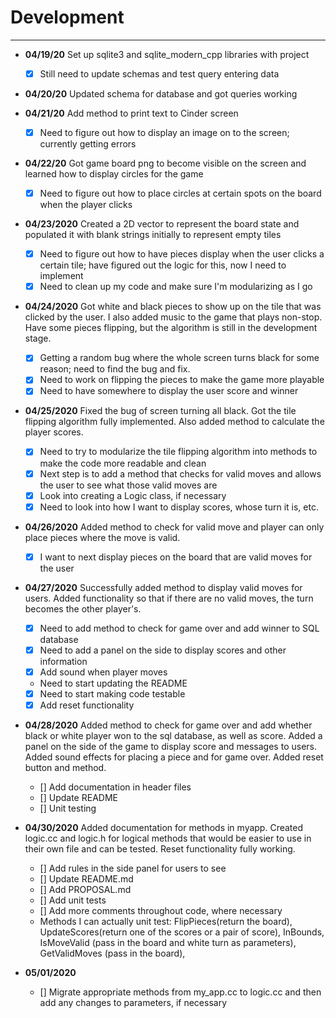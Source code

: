 # Development

---

 - **04/19/20** Set up sqlite3 and sqlite_modern_cpp libraries with project
   - [x] Still need to update schemas and test query entering data

 - **04/20/20** Updated schema for database and got queries working

 - **04/21/20** Add method to print text to Cinder screen
   - [x] Need to figure out how to display an image on to the screen; 
   currently getting errors
   
 - **04/22/20** Got game board png to become visible on the screen and 
 learned how to display circles for the game
    - [x] Need to figure out how to place circles at certain spots on the board
    when the player clicks
    
 - **04/23/2020** Created a 2D vector to represent the board state and
 populated it with blank strings initially to represent empty tiles
    - [x] Need to figure out how to have pieces display when the user clicks
    a certain tile; have figured out the logic for this, now I need to
    implement
    - [x] Need to clean up my code and make sure I'm modularizing as I go
    
 - **04/24/2020** Got white and black pieces to show up on the tile 
 that was clicked by the user. I also added music to the game 
 that plays non-stop. Have some pieces flipping, but the algorithm 
 is still in the development stage.
    - [x] Getting a random bug where the whole screen turns black for 
    some reason; need to find the bug and fix.
    - [x] Need to work on flipping the pieces to make the game more playable
    - [x] Need to have somewhere to display the user score and winner
    
 - **04/25/2020** Fixed the bug of screen turning all black. Got 
 the tile flipping algorithm fully implemented. Also added method
 to calculate the player scores.
    - [x] Need to try to modularize the tile flipping 
    algorithm into methods to make the code more readable and clean
    - [x] Next step is to add a method that checks for valid moves
    and allows the user to see what those valid moves are
    - [x] Look into creating a Logic class, if necessary
    - [x] Need to look into how I want to display scores, whose turn
    it is, etc.
    
 - **04/26/2020** Added method to check for valid move and player
 can only place pieces where the move is valid.
    - [x] I want to next display pieces on the board that are valid moves 
    for the user
    
 - **04/27/2020** Successfully added method to display valid moves for 
 users. Added functionality so that if there are no valid moves, the 
 turn becomes the other player's.
    - [x] Need to add method to check for game over and add winner to 
    SQL database
    - [x] Need to add a panel on the side to display scores and other
    information
    - [x] Add sound when player moves
    - Need to start updating the README
    - [x] Need to start making code testable
    - [x] Add reset functionality
    
 - **04/28/2020** Added method to check for game over and add
 whether black or white player won to the sql database, as well
 as score. Added a panel on the side of the game to display score
 and messages to users. Added sound effects for placing a piece
 and for game over. Added reset button and method.
    - [] Add documentation in header files
    - [] Update README
    - [] Unit testing
 
 - **04/30/2020** Added documentation for methods in myapp. Created 
 logic.cc and logic.h for logical methods that would be easier to
 use in their own file and can be tested. Reset functionality 
 fully working.
    - [] Add rules in the side panel for users to see
    - [] Update README.md
    - [] Add PROPOSAL.md
    - [] Add unit tests
    - [] Add more comments throughout code, where necessary
    - Methods I can actually unit test: FlipPieces(return the board),
    UpdateScores(return one of the scores or a pair of score), InBounds,
    IsMoveValid (pass in the board and white turn as parameters), 
    GetValidMoves (pass in the board), 
 
 - **05/01/2020**
    - [] Migrate appropriate methods from my_app.cc to logic.cc
    and then add any changes to parameters, if necessary
    
 
    